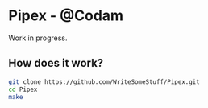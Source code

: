 # Pipex - @Codam
Work in progress.

## How does it work?

```bash
git clone https://github.com/WriteSomeStuff/Pipex.git
cd Pipex
make
```
